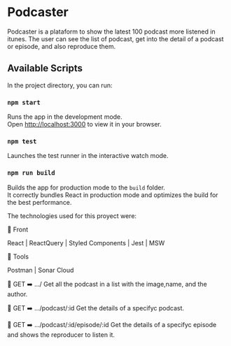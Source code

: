 # Podcaster

Podcaster is a plataform to show the latest 100 podcast more listened in itunes. The user can see the list of podcast, get into the detail of a podcast or episode, and also reproduce them.

## Available Scripts

In the project directory, you can run:

### `npm start`

Runs the app in the development mode.\
Open [http://localhost:3000](http://localhost:3000) to view it in your browser.

### `npm test`

Launches the test runner in the interactive watch mode.

### `npm run build`

Builds the app for production mode to the `build` folder.\
It correctly bundles React in production mode and optimizes the build for the best performance.

The technologies used for this proyect were:

🔸 Front

React | ReactQuery | Styled Components | Jest | MSW

🔸 Tools

Postman | Sonar Cloud

🔹 GET ➡️ .../
Get all the podcast in a list with the image,name, and the author.

🔹 GET ➡️ .../podcast/:id
Get the details of a specifyc podcast.

🔹 GET ➡️ .../podcast/:id/episode/:id
Get the details of a specifyc episode and shows the reproducer to listen it.
